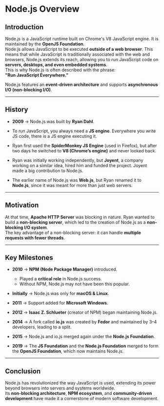 
# Node.js Overview

## Introduction
Node.js is a JavaScript runtime built on Chrome's V8 JavaScript engine. It is maintained by the **OpenJS Foundation**.  
Node.js allows JavaScript to be executed **outside of a web browser**. This means that while JavaScript is traditionally associated with the web and browsers, Node.js extends its reach, allowing you to run JavaScript code on **servers, desktops, and even embedded systems**.  
This is why Node.js is often described with the phrase:  
**"Run JavaScript Everywhere."**

Node.js features an **event-driven architecture** and supports **asynchronous I/O (non-blocking I/O)**.

---

## History

- **2009** → Node.js was built by **Ryan Dahl**.  
- To run JavaScript, you always need a **JS engine**. Everywhere you write JS code, there is a JS engine executing it.  
- Ryan first used the **SpiderMonkey JS Engine** (used in Firefox), but after two days he switched to **V8 (Chrome’s engine)** and never looked back.

- Ryan was initially working independently, but **Joyent**, a company working on a similar idea, hired him and funded the project. Joyent made a big contribution to Node.js.  

- The earlier name of Node.js was **Web.js**, but Ryan renamed it to **Node.js**, since it was meant for more than just web servers.

---

## Motivation

At that time, **Apache HTTP Server** was blocking in nature. Ryan wanted to build a **non-blocking server**, which led to the creation of Node.js as a **non-blocking I/O system**.  
The key advantage of a non-blocking server: it can handle **multiple requests with fewer threads**.

---

## Key Milestones

- **2010** → **NPM (Node Package Manager)** introduced.  
  - Played a **critical role** in Node.js success.  
  - Without NPM, Node.js may not have been this popular.  

- **Initially** → Node.js was only for **macOS & Linux**.  
- **2011** → Support added for **Microsoft Windows**.  

- **2012** → **Isaac Z. Schlueter** (creator of NPM) began maintaining Node.js.  

- **2014** → A fork called **io.js** was created by **Fedor** and maintained by 3–4 developers, leading to a split.  

- **2015** → Node.js and io.js merged again under the **Node.js Foundation**.  

- **2019** → The **JS Foundation** and the **Node.js Foundation** merged to form the **OpenJS Foundation**, which now maintains Node.js.  

---

## Conclusion
Node.js has revolutionized the way JavaScript is used, extending its power beyond browsers into servers and systems worldwide.  
Its **non-blocking architecture**, **NPM ecosystem**, and **community-driven development** have made it a cornerstone of modern software development.
